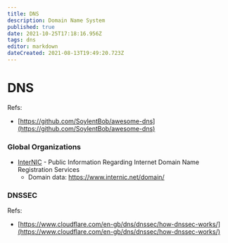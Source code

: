```yaml
---
title: DNS
description: Domain Name System
published: true
date: 2021-10-25T17:18:16.956Z
tags: dns
editor: markdown
dateCreated: 2021-08-13T19:49:20.723Z
---
```


# DNS

Refs:
- [https://github.com/SoylentBob/awesome-dns](https://github.com/SoylentBob/awesome-dns)

### Global Organizations

- [InterNIC](https://www.internic.net) - Public Information Regarding Internet Domain Name Registration Services
	- Domain data: https://www.internic.net/domain/

### DNSSEC

Refs:
- [https://www.cloudflare.com/en-gb/dns/dnssec/how-dnssec-works/](https://www.cloudflare.com/en-gb/dns/dnssec/how-dnssec-works/)

